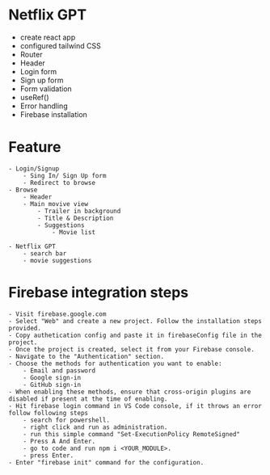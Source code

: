 # Netflix GPT

- create react app
- configured tailwind CSS
- Router
- Header
- Login form
- Sign up form
- Form validation
- useRef()
- Error handling
- Firebase installation

# Feature
    - Login/Signup
        - Sing In/ Sign Up form
        - Redirect to browse
    - Browse 
        - Header
        - Main movive view
            - Trailer in background
            - Title & Description
            - Suggestions
                - Movie list
                
    - Netflix GPT
        - search bar
        - movie suggestions

# Firebase integration steps
    - Visit firebase.google.com
    - Select "Web" and create a new project. Follow the installation steps provided.
    - Copy authetication config and paste it in firebaseConfig file in the project.
    - Once the project is created, select it from your Firebase console.
    - Navigate to the "Authentication" section.
    - Choose the methods for authentication you want to enable:
        - Email and password
        - Google sign-in
        - GitHub sign-in
    - When enabling these methods, ensure that cross-origin plugins are disabled if present at the time of enabling.
    - Hit firebase login command in VS Code console, if it throws an error follow following steps
        - search for powershell.
        - right click and run as administration.
        - run this simple command "Set-ExecutionPolicy RemoteSigned"
        - Press A And Enter.
        - go to code and run npm i <YOUR_MODULE>.
        - press Enter.
    - Enter "firebase init" command for the configuration.